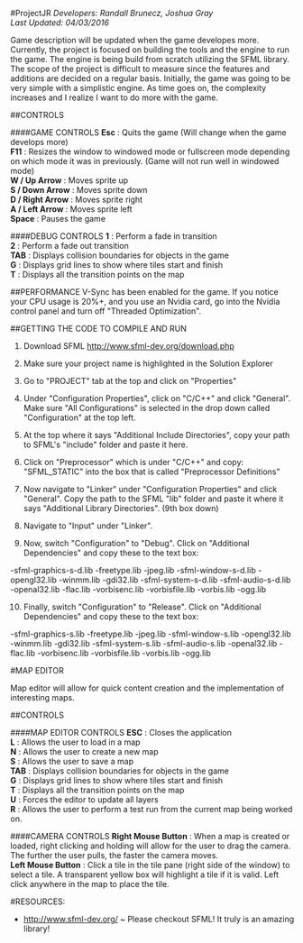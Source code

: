 #ProjectJR
*Developers:	Randall Brunecz, Joshua Gray*			
*Last Updated:	04/03/2016*		   								   

Game description will be updated when the game developes more. Currently, the project is focused on building the tools and the engine to run the game. The engine is being build from scratch utilizing the SFML library. The scope of the project is difficult to measure since the features and additions are decided on a regular basis. Initially, the game was going to be very simple with a simplistic engine. As time goes on, the complexity increases and I realize I want to do more with the game.

##CONTROLS

####GAME CONTROLS
**Esc**             : Quits the game (Will change when the game develops more)  
**F11**             : Resizes the window to windowed mode or fullscreen mode depending on which mode it was in previously. (Game will not run well in windowed mode)  
**W / Up Arrow**    : Moves sprite up  
**S / Down Arrow**  : Moves sprite down  
**D / Right Arrow** : Moves sprite right  
**A / Left Arrow**  : Moves sprite left  
**Space**           : Pauses the game  

####DEBUG CONTROLS
**1**  		: Perform a fade in transition  
**2**  		: Perform a fade out transition  
**TAB**		: Displays collision boundaries for objects in the game  
**G**  		: Displays grid lines to show where tiles start and finish  
**T**  		: Displays all the transition points on the map  

##PERFORMANCE
V-Sync has been enabled for the game. If you notice your CPU usage is 20%+, and you use an Nvidia card, go into the Nvidia control panel and turn off "Threaded Optimization".

##GETTING THE CODE TO COMPILE AND RUN
1. Download SFML http://www.sfml-dev.org/download.php

2. Make sure your project name is highlighted in the Solution Explorer

3. Go to "PROJECT" tab at the top and click on "Properties"

4. Under "Configuration Properties", click on "C/C++" and click "General". Make sure "All Configurations" is selected in the drop down called "Configuration" at the top left.

5. At the top where it says "Additional Include Directories", copy your path to SFML's "include" folder and paste it here.

6. Click on "Preprocessor" which is under "C/C++" and copy: "SFML_STATIC" into the box that is called "Preprocessor Definitions"

7. Now navigate to "Linker" under "Configuration Properties" and click "General". Copy the path to the SFML "lib" folder and paste it where it says "Additional Library Directories". (9th box down)

8. Navigate to "Input" under "Linker".

9. Now, switch "Configuration" to "Debug". Click on "Additional Dependencies" and copy these to the text box:

-sfml-graphics-s-d.lib
-freetype.lib
-jpeg.lib
-sfml-window-s-d.lib
-opengl32.lib
-winmm.lib
-gdi32.lib
-sfml-system-s-d.lib
-sfml-audio-s-d.lib
-openal32.lib
-flac.lib
-vorbisenc.lib
-vorbisfile.lib
-vorbis.lib
-ogg.lib

10. Finally, switch "Configuration" to "Release". Click on "Additional Dependencies" and copy these to the text box:

-sfml-graphics-s.lib
-freetype.lib
-jpeg.lib
-sfml-window-s.lib
-opengl32.lib
-winmm.lib
-gdi32.lib
-sfml-system-s.lib
-sfml-audio-s.lib
-openal32.lib
-flac.lib
-vorbisenc.lib
-vorbisfile.lib
-vorbis.lib
-ogg.lib

#MAP EDITOR

Map editor will allow for quick content creation and the implementation of interesting maps.

##CONTROLS

####MAP EDITOR CONTROLS
**ESC** 		   : Closes the application  
**L**  	  	   : Allows the user to load in a map  
**N**  		   : Allows the user to create a new map  
**S**  		   : Allows the user to save a map  
**TAB**		   : Displays collision boundaries for objects in the game  
**G** 		   : Displays grid lines to show where tiles start and finish  
**T**  		   : Displays all the transition points on the map  
**U**  		   : Forces the editor to update all layers  
**R**		   : Allows the user to perform a test run from the current map being worked on.  

####CAMERA CONTROLS
**Right Mouse Button** : When a map is created or loaded, right clicking and holding will allow for the user to drag the camera. The further the user pulls, the faster the camera moves.  
**Left Mouse Button**  : Click a tile in the tile pane (right side of the window) to select a tile. A transparent yellow box will highlight a tile if it is valid. Left click anywhere in the map to place the tile.  

#RESOURCES:
- http://www.sfml-dev.org/ ~ Please checkout SFML! It truly is an amazing library! 